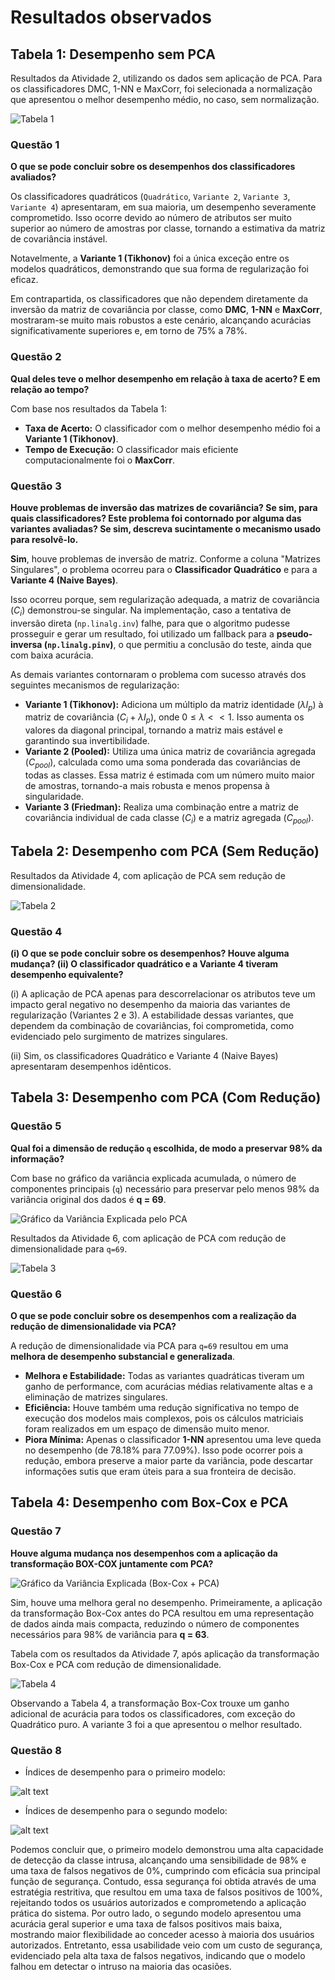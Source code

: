 <script type="text/javascript" src="http://cdn.mathjax.org/mathjax/latest/MathJax.js?config=TeX-AMS-MML_HTMLorMML"></script>
<script type="text/x-mathjax-config">
  MathJax.Hub.Config({ tex2jax: {inlineMath: [['$', '$']]}, messageStyle: "none" });
</script>

# Resultados observados

## Tabela 1: Desempenho sem PCA

Resultados da Atividade 2, utilizando os dados sem aplicação de PCA. Para os classificadores DMC, 1-NN e MaxCorr, foi selecionada a normalização que apresentou o melhor desempenho médio, no caso, sem normalização.

![Tabela 1](image-3.png)

### Questão 1
**O que se pode concluir sobre os desempenhos dos classificadores avaliados?**

Os classificadores quadráticos (`Quadrático`, `Variante 2`, `Variante 3`, `Variante 4`) apresentaram, em sua maioria, um desempenho severamente comprometido. Isso ocorre devido ao número de atributos ser muito superior ao número de amostras por classe, tornando a estimativa da matriz de covariância instável.

Notavelmente, a **Variante 1 (Tikhonov)** foi a única exceção entre os modelos quadráticos, demonstrando que sua forma de regularização foi eficaz.

Em contrapartida, os classificadores que não dependem diretamente da inversão da matriz de covariância por classe, como **DMC**, **1-NN** e **MaxCorr**, mostraram-se muito mais robustos a este cenário, alcançando acurácias significativamente superiores e, em torno de 75% a 78%.

### Questão 2
**Qual deles teve o melhor desempenho em relação à taxa de acerto? E em relação ao tempo?**

Com base nos resultados da Tabela 1:
- **Taxa de Acerto:** O classificador com o melhor desempenho médio foi a **Variante 1 (Tikhonov)**.
- **Tempo de Execução:** O classificador mais eficiente computacionalmente foi o **MaxCorr**.

### Questão 3
**Houve problemas de inversão das matrizes de covariância? Se sim, para quais classificadores? Este problema foi contornado por alguma das variantes avaliadas? Se sim, descreva sucintamente o mecanismo usado para resolvê-lo.**

**Sim**, houve problemas de inversão de matriz. Conforme a coluna "Matrizes Singulares", o problema ocorreu  para o **Classificador Quadrático** e para a **Variante 4 (Naive Bayes)**.

Isso ocorreu porque, sem regularização adequada, a matriz de covariância ($C_i$) demonstrou-se singular. Na implementação, caso a tentativa de inversão direta (`np.linalg.inv`) falhe, para que o algoritmo pudesse prosseguir e gerar um resultado, foi utilizado um fallback para a **pseudo-inversa (`np.linalg.pinv`)**, o que permitiu a conclusão do teste, ainda que com baixa acurácia.

As demais variantes contornaram o problema com sucesso através dos seguintes mecanismos de regularização:

- **Variante 1 (Tikhonov):** Adiciona um múltiplo da matriz identidade ($\lambda I_p$) à matriz de covariância ($C_i + \lambda I_p$), onde $0 \leq \lambda << 1$. Isso aumenta os valores da diagonal principal, tornando a matriz mais estável e garantindo sua invertibilidade.
- **Variante 2 (Pooled):** Utiliza uma única matriz de covariância agregada ($C_{pool}$), calculada como uma soma ponderada das covariâncias de todas as classes. Essa matriz é estimada com um número muito maior de amostras, tornando-a mais robusta e menos propensa à singularidade.
- **Variante 3 (Friedman):** Realiza uma combinação entre a matriz de covariância individual de cada classe ($C_i$) e a matriz agregada ($C_{pool}$).

## Tabela 2: Desempenho com PCA (Sem Redução)

Resultados da Atividade 4, com aplicação de PCA sem redução de dimensionalidade.

![Tabela 2](image-7.jpg)

### Questão 4
**(i) O que se pode concluir sobre os desempenhos? Houve alguma mudança? (ii) O classificador quadrático e a Variante 4 tiveram desempenho equivalente?**

(i) A aplicação de PCA apenas para descorrelacionar os atributos  teve um impacto geral negativo no desempenho da maioria das variantes de regularização (Variantes 2 e 3). A estabilidade dessas variantes, que dependem da combinação de covariâncias, foi comprometida, como evidenciado pelo surgimento de matrizes singulares.

(ii) Sim, os classificadores Quadrático e Variante 4 (Naive Bayes) apresentaram desempenhos idênticos.

## Tabela 3: Desempenho com PCA (Com Redução)

### Questão 5
**Qual foi a dimensão de redução `q` escolhida, de modo a preservar 98% da informação?**

Com base no gráfico da variância explicada acumulada, o número de componentes principais (`q`) necessário para preservar pelo menos 98% da variância original dos dados é **q = 69**.

![Gráfico da Variância Explicada pelo PCA](veq_pca.png)

Resultados da Atividade 6, com aplicação de PCA com redução de dimensionalidade para `q=69`.

![Tabela 3](image-6.png)

### Questão 6
**O que se pode concluir sobre os desempenhos com a realização da redução de dimensionalidade via PCA?**

A redução de dimensionalidade via PCA para `q=69` resultou em uma **melhora de desempenho substancial e generalizada**.
- **Melhora e Estabilidade:** Todas as variantes quadráticas tiveram um ganho de performance, com acurácias médias relativamente altas e a eliminação de matrizes singulares.
- **Eficiência:** Houve também uma redução significativa no tempo de execução dos modelos mais complexos, pois os cálculos matriciais foram realizados em um espaço de dimensão muito menor.
- **Piora Mínima:** Apenas o classificador **1-NN** apresentou uma leve queda no desempenho (de 78.18% para 77.09%). Isso pode ocorrer pois a redução, embora preserve a maior parte da variância, pode descartar informações sutis que eram úteis para a sua fronteira de decisão.

## Tabela 4: Desempenho com Box-Cox e PCA

### Questão 7
**Houve alguma mudança nos desempenhos com a aplicação da transformação BOX-COX juntamente com PCA?**

![Gráfico da Variância Explicada (Box-Cox + PCA)](veq_pcaboxcox.png)

Sim, houve uma melhora geral no desempenho. Primeiramente, a aplicação da transformação Box-Cox antes do PCA resultou em uma representação de dados ainda mais compacta, reduzindo o número de componentes necessários para 98% de variância para **q = 63**.

Tabela com os resultados da Atividade 7, após aplicação da transformação Box-Cox e PCA com redução de dimensionalidade.

![Tabela 4](image-4.png)

Observando a Tabela 4, a transformação Box-Cox trouxe um ganho adicional de acurácia para todos os classificadores, com exceção do Quadrático puro. A variante 3 foi a que apresentou o melhor resultado.

### Questão 8

- Índices de desempenho para o primeiro modelo:

![alt text](image-7.png)

- Índices de desempenho para o segundo modelo:

![alt text](image-8.png)
  
Podemos concluir que, o primeiro modelo demonstrou uma alta capacidade de detecção da classe intrusa, alcançando uma sensibilidade de 98% e uma taxa de falsos negativos de 0%, cumprindo com eficácia sua principal função de segurança. Contudo, essa segurança foi obtida através de uma estratégia restritiva, que resultou em uma taxa de falsos positivos de 100%, rejeitando todos os usuários autorizados e comprometendo a aplicação prática do sistema. Por outro lado, o segundo modelo apresentou uma acurácia geral superior e uma taxa de falsos positivos mais baixa, mostrando maior flexibilidade ao conceder acesso à maioria dos usuários autorizados. Entretanto, essa usabilidade veio com um custo de segurança, evidenciado pela alta taxa de falsos negativos, indicando que o modelo falhou em detectar o intruso na maioria das ocasiões.

